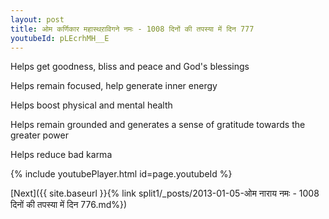 ```yaml
---
layout: post
title: ओम कर्णिकार महास्थऱाविगने नमः - 1008 दिनों की तपस्या में दिन 777
youtubeId: pLEcrhMH__E
---
```

 
 
Helps get goodness, bliss and peace and God's blessings
 
Helps remain focused, help generate inner energy 
 
Helps boost physical and mental health 
 
Helps remain grounded and generates a sense of gratitude towards the greater power 
 
Helps reduce bad karma
 
 
 
 


{% include youtubePlayer.html id=page.youtubeId %}
 
[Next]({{ site.baseurl }}{% link  split1/_posts/2013-01-05-ओम नाराय नमः - 1008 दिनों की तपस्या में दिन 776.md%})
 
